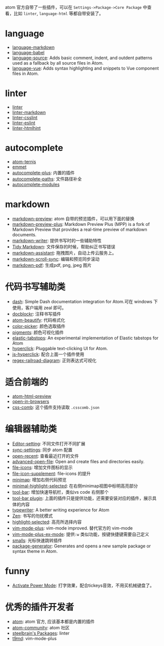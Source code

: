 atom 官方自带了一些插件，可以在 `Settings->Package->Core Package` 中查看，比如 `linter`, `language-html` 等都自带安装了。

# language

- [language-markdown](https://atom.io/packages/language-markdown)
- [language-babel](https://atom.io/packages/language-babel)
- [language-source](https://atom.io/packages/language-source): Adds basic comment, indent, and outdent patterns used as a fallback by all source files in Atom.
- [language-vue](https://atom.io/packages/language-vue): Adds syntax highlighting and snippets to Vue component files in Atom.

# linter

- [linter](https://atom.io/packages/linter)
- [linter-markdown](https://atom.io/packages/linter-markdown)
- [linter-csslint](https://atom.io/packages/linter-csslint)
- [linter-eslint](https://atom.io/packages/linter-eslint)
- [linter-htmlhint](https://atom.io/packages/linter-htmlhint)

# autocomplete

- [atom-ternjs](https://atom.io/packages/atom-ternjs)
- [emmet](https://atom.io/packages/emmet)
- [autocomplete-plus](https://atom.io/packages/autocomplete-plus): 内置的插件
- [autocomplete-paths](https://atom.io/packages/autocomplete-paths): 文件路径补全
- [autocomplete-modules](https://atom.io/packages/autocomplete-modules)

# markdown

- [markdown-preview](https://atom.io/packages/markdown-preview): atom 自带的预览插件，可以用下面的替换
- [markdown-preview-plus](https://atom.io/packages/markdown-preview-plus): Markdown Preview Plus (MPP) is a fork of Markdown Preview that provides a real-time preview of markdown documents.
- [markdown-writer](https://atom.io/packages/markdown-writer): 提供书写时的一些辅助特性
- [Tidy Markdown](https://atom.io/packages/tidy-markdown): 文件保存的时候，帮助纠正书写错误
- [markdown-assistant](https://atom.io/packages/markdown-assistant): 拖拽图片，自动上传云服务上。
- [markdown-scroll-sync](https://atom.io/packages/markdown-scroll-sync): 编辑和预览同步滚动
- [markdown-pdf](https://atom.io/packages/markdown-pdf): 生成pdf, png, jpeg 图片

# 代码书写辅助类

- [dash](https://atom.io/packages/dash): Simple Dash documentation integration for Atom.可在 windows 下使用，客户端用 zeal 即可。
- [docblockr](https://atom.io/packages/docblockr): 注释书写插件
- [atom-beautify](https://atom.io/packages/atom-beautify): 代码格式化
- [color-picker](https://atom.io/packages/color-picker): 颜色选取插件
- [pigments](https://atom.io/packages/pigments): 颜色可视化插件
- [elastic-tabstops](https://atom.io/packages/elastic-tabstops): An experimental implementation of Elastic tabstops for Atom
- [hyperclick](https://atom.io/packages/hyperclick): Pluggable text-clicking UI for Atom.
- [js-hyperclick](https://atom.io/packages/js-hyperclick): 配合上面一个插件使用
- [regex-railroad-diagram](https://atom.io/packages/regex-railroad-diagram): 正则表达式可视化

# 适合前端的

- [atom-html-preview](https://atom.io/packages/atom-html-preview)
- [open-in-browsers](https://atom.io/packages/open-in-browsers)
- [css-comb](https://atom.io/packages/css-comb): 这个插件支持读取 `.csscomb.json`

# 编辑器辅助类

- [Editor-setting](https://atom.io/packages/editor-settings): 不同文件打开不同扩展
- [sync-settings](https://atom.io/packages/sync-settings): 同步 atom 配置
- [open-recent](https://atom.io/packages/open-recent): 查看最近打开的文件
- [advanced-open-file](https://atom.io/packages/advanced-open-file): Open and create files and directories easily.
- [file-icons](https://atom.io/packages/file-icons): 增加文件图标的显示
- [file-icon-supplement](https://atom.io/packages/file-icon-supplement): file-icons 的提升
- [minimap](https://atom.io/packages/minimap): 增加右侧代码预览
- [minimal-highlight-selected](https://atom.io/packages/minimap-highlight-selected): 在右侧minimap视图中标明高亮部分
- [tool-bar](https://atom.io/packages/tool-bar): 增加快速导航栏，类似vs code 右侧那个
- [tool-bar plugin](https://atom.io/packages/search?utf8=%E2%9C%93&q=keyword%3Atool-bar): 上面的插件只是提供功能，还需要安装对应的插件，展示具体的内容
- [typewriter](https://atom.io/packages/typewriter): A better writing experience for Atom
- [Zen](https://atom.io/packages/Zen): 书写的勿扰模式
- [highlight-selected](https://atom.io/packages/highlight-selected): 高亮所选择内容
- [vim-mode-plus](https://atom.io/packages/vim-mode-plus): vim-mode improved. 替代官方的 vim-mode
- [vim-mode-plus-ex-mode](https://atom.io/packages/vim-mode-plus-ex-mode): 提供`:w` 类似功能，按键快捷键需要自己定义
- [smalls](https://atom.io/packages/smalls): 光标快速跳转插件
- [package-generator](https://atom.io/packages/package-generator): Generates and opens a new sample package or syntax theme in Atom.

# funny

- [Activate Power Mode](https://github.com/JoelBesada/activate-power-mode): 打字效果，配合tickeys音效，不用买机械键盘了。

# 优秀的插件开发者

- [atom](https://atom.io/users/atom): atom 官方, 应该基本都是内置的插件
- [atom-community](https://atom.io/users/atom-community): atom 社区
- [steelbrain's Packages](https://atom.io/users/steelbrain/packages): linter
- [t9md](https://atom.io/users/t9md): vim-mode-plus
